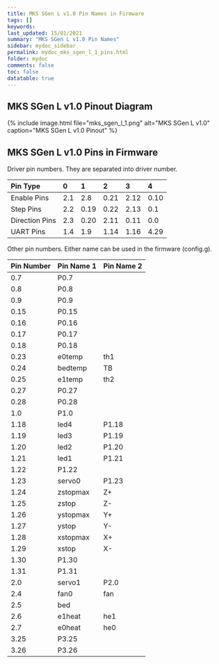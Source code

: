```yaml
---
title: MKS SGen L v1.0 Pin Names in Firmware
tags: []
keywords: 
last_updated: 15/01/2021
summary: "MKS SGen L v1.0 Pin Names"
sidebar: mydoc_sidebar
permalink: mydoc_mks_sgen_l_1_pins.html
folder: mydoc
comments: false
toc: false
datatable: true
---
```


## MKS SGen L v1.0 Pinout Diagram

{% include image.html file="mks_sgen_l_1.png" alt="MKS SGen L v1.0" caption="MKS SGen L v1.0 Pinout" %}

## MKS SGen L v1.0 Pins in Firmware

Driver pin numbers. They are separated into driver number.

<div class="datatable-begin"></div>

|Pin Type|0|1|2|3|4|
| :------------- |:-------------|:-------------|:-------------|:-------------|:-------------|
|Enable Pins|2.1|2.8|0.21|2.12|0.10|
|Step Pins|2.2|0.19|0.22|2.13|0.1|
|Direction Pins|2.3|0.20|2.11|0.11|0.0|
|UART Pins|1.4|1.9|1.14|1.16|4.29|

<div class="datatable-end"></div>

Other pin numbers. Either name can be used in the firmware (config.g).

<div class="datatable-begin"></div>

|Pin Number|Pin Name 1|Pin Name 2|
| :------------- |:-------------|:-------------|
|0.7|P0.7||
|0.8|P0.8||
|0.9|P0.9||
|0.15|P0.15||
|0.16|P0.16||
|0.17|P0.17||
|0.18|P0.18||
|0.23|e0temp|th1|
|0.24|bedtemp|TB|
|0.25|e1temp|th2|
|0.27|P0.27||
|0.28|P0.28||
|1.0|P1.0||
|1.18|led4|P1.18|
|1.19|led3|P1.19|
|1.20|led2|P1.20|
|1.21|led1|P1.21|
|1.22|P1.22||
|1.23|servo0|P1.23|
|1.24|zstopmax|Z+|
|1.25|zstop|Z-|
|1.26|ystopmax|Y+|
|1.27|ystop|Y-|
|1.28|xstopmax|X+|
|1.29|xstop|X-|
|1.30|P1.30||
|1.31|P1.31||
|2.0|servo1|P2.0|
|2.4|fan0|fan|
|2.5|bed||
|2.6|e1heat|he1|
|2.7|e0heat|he0|
|3.25|P3.25||
|3.26|P3.26||

<div class="datatable-end"></div>